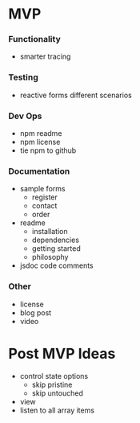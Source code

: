 # MVP

### Functionality
- smarter tracing

### Testing
- reactive forms different scenarios

### Dev Ops
- npm readme
- npm license
- tie npm to github

### Documentation
- sample forms
  - register
  - contact
  - order
- readme
  - installation
  - dependencies
  - getting started
  - philosophy
- jsdoc code comments

### Other
- license
- blog post
- video


# Post MVP Ideas
- control state options
  - skip pristine
  - skip untouched
- view
- listen to all array items